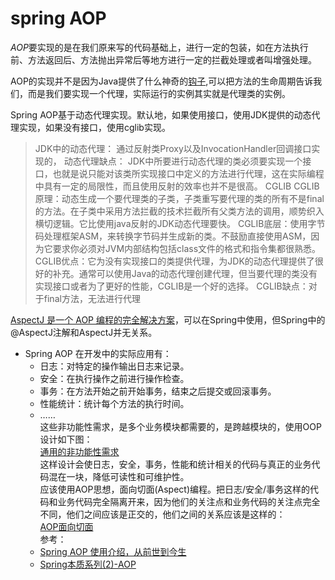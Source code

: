 # spring AOP     
*AOP*要实现的是在我们原来写的代码基础上，进行一定的包装，如在方法执行前、方法返回后、方法抛出异常后等地方进行一定的拦截处理或者叫增强处理。       
     
AOP的实现并不是因为Java提供了什么神奇的[钩子](https://baike.baidu.com/item/%E9%92%A9%E5%AD%90%E5%87%BD%E6%95%B0),可以把方法的生命周期告诉我们，而是我们要实现一个代理，实际运行的实例其实就是代理类的实例。    
    
Spring AOP基于动态代理实现。默认地，如果使用接口，使用JDK提供的动态代理实现，如果没有接口，使用cglib实现。
> JDK中的动态代理： 通过反射类Proxy以及InvocationHandler回调接口实现的，
动态代理缺点： JDK中所要进行动态代理的类必须要实现一个接口，也就是说只能对该类所实现接口中定义的方法进行代理，这在实际编程中具有一定的局限性，而且使用反射的效率也并不是很高。
CGLIB
CGLIB原理：动态生成一个要代理类的子类，子类重写要代理的类的所有不是final的方法。在子类中采用方法拦截的技术拦截所有父类方法的调用，顺势织入横切逻辑。它比使用java反射的JDK动态代理要快。
CGLIB底层：使用字节码处理框架ASM，来转换字节码并生成新的类。不鼓励直接使用ASM，因为它要求你必须对JVM内部结构包括class文件的格式和指令集都很熟悉。
CGLIB优点：它为没有实现接口的类提供代理，为JDK的动态代理提供了很好的补充。通常可以使用Java的动态代理创建代理，但当要代理的类没有实现接口或者为了更好的性能，CGLIB是一个好的选择。
CGLIB缺点：对于final方法，无法进行代理      
   
[AspectJ 是一个 AOP 编程的完全解决方案](https://www.javadoop.com/post/aspectj)，可以在Spring中使用，但Spring中的@AspectJ注解和AspectJ并无关系。    
     
- Spring AOP 在开发中的实际应用有：   
   - 日志：对特定的操作输出日志来记录。   
   - 安全：在执行操作之前进行操作检查。      
   - 事务：在方法开始之前开始事务，结束之后提交或回滚事务。   
   - 性能统计：统计每个方法的执行时间。      
   - ……       
这些非功能性需求，是多个业务模块都需要的，是跨越模块的，使用OOP设计如下图：      
[通用的非功能性需求](https://github.com/ZZULI-TECH/interview/blob/master/images/springAOP01.png?raw=true)      
这样设计会使日志，安全，事务，性能和统计相关的代码与真正的业务代码混在一块，降低可读性和可维护性。      
应该使用AOP思想，面向切面(Aspect)编程。把日志/安全/事务这样的代码和业务代码完全隔离开来，因为他们的关注点和业务代码的关注点完全不同，他们之间应该是正交的，他们之间的关系应该是这样的：       
[AOP面向切面](https://github.com/ZZULI-TECH/interview/blob/master/images/springAOP02.png?raw=true)     
参考：   
    - [Spring AOP 使用介绍，从前世到今生](https://www.javadoop.com/post/spring-aop-intro?hmsr=toutiao.io&utm_medium=toutiao.io&utm_source=toutiao.io)    
    - [Spring本质系列(2)-AOP](https://mp.weixin.qq.com/s/Hiug-ed9gUPg8IA3PW-msA)
